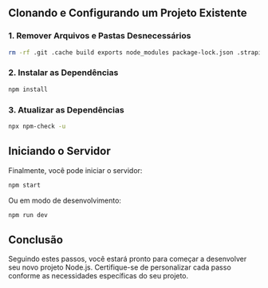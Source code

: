 ## Clonando e Configurando um Projeto Existente

### 1. Remover Arquivos e Pastas Desnecessários

```bash
rm -rf .git .cache build exports node_modules package-lock.json .strapi-updater.json
```

### 2. Instalar as Dependências

```bash
npm install
```

### 3. Atualizar as Dependências

```bash
npx npm-check -u
```

## Iniciando o Servidor

Finalmente, você pode iniciar o servidor:

```bash
npm start
```

Ou em modo de desenvolvimento:

```bash
npm run dev
```

## Conclusão

Seguindo estes passos, você estará pronto para começar a desenvolver seu novo projeto Node.js. Certifique-se de personalizar cada passo conforme as necessidades específicas do seu projeto.





